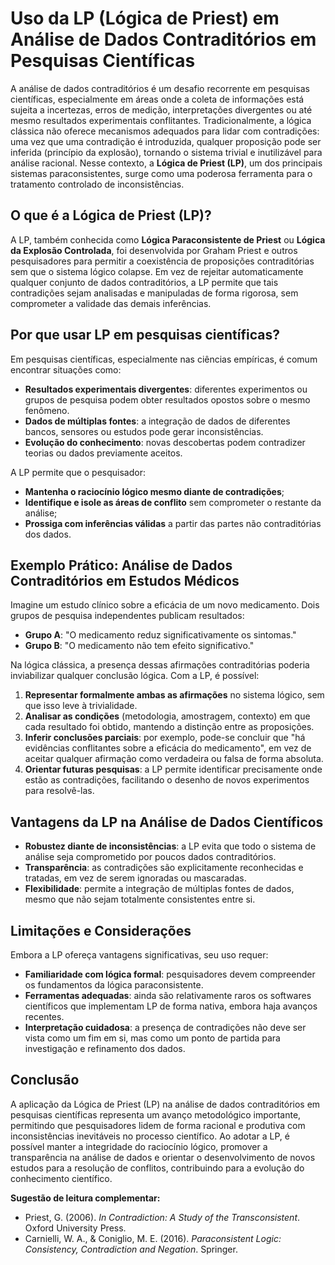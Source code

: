 
# Uso da LP (Lógica de Priest) em Análise de Dados Contraditórios em Pesquisas Científicas

A análise de dados contraditórios é um desafio recorrente em pesquisas científicas, especialmente em áreas onde a coleta de informações está sujeita a incertezas, erros de medição, interpretações divergentes ou até mesmo resultados experimentais conflitantes. Tradicionalmente, a lógica clássica não oferece mecanismos adequados para lidar com contradições: uma vez que uma contradição é introduzida, qualquer proposição pode ser inferida (princípio da explosão), tornando o sistema trivial e inutilizável para análise racional. Nesse contexto, a **Lógica de Priest (LP)**, um dos principais sistemas paraconsistentes, surge como uma poderosa ferramenta para o tratamento controlado de inconsistências.

## O que é a Lógica de Priest (LP)?

A LP, também conhecida como **Lógica Paraconsistente de Priest** ou **Lógica da Explosão Controlada**, foi desenvolvida por Graham Priest e outros pesquisadores para permitir a coexistência de proposições contraditórias sem que o sistema lógico colapse. Em vez de rejeitar automaticamente qualquer conjunto de dados contraditórios, a LP permite que tais contradições sejam analisadas e manipuladas de forma rigorosa, sem comprometer a validade das demais inferências.

## Por que usar LP em pesquisas científicas?

Em pesquisas científicas, especialmente nas ciências empíricas, é comum encontrar situações como:

- **Resultados experimentais divergentes**: diferentes experimentos ou grupos de pesquisa podem obter resultados opostos sobre o mesmo fenômeno.
- **Dados de múltiplas fontes**: a integração de dados de diferentes bancos, sensores ou estudos pode gerar inconsistências.
- **Evolução do conhecimento**: novas descobertas podem contradizer teorias ou dados previamente aceitos.

A LP permite que o pesquisador:

- **Mantenha o raciocínio lógico mesmo diante de contradições**;
- **Identifique e isole as áreas de conflito** sem comprometer o restante da análise;
- **Prossiga com inferências válidas** a partir das partes não contraditórias dos dados.

## Exemplo Prático: Análise de Dados Contraditórios em Estudos Médicos

Imagine um estudo clínico sobre a eficácia de um novo medicamento. Dois grupos de pesquisa independentes publicam resultados:

- **Grupo A**: "O medicamento reduz significativamente os sintomas."
- **Grupo B**: "O medicamento não tem efeito significativo."

Na lógica clássica, a presença dessas afirmações contraditórias poderia inviabilizar qualquer conclusão lógica. Com a LP, é possível:

1. **Representar formalmente ambas as afirmações** no sistema lógico, sem que isso leve à trivialidade.
2. **Analisar as condições** (metodologia, amostragem, contexto) em que cada resultado foi obtido, mantendo a distinção entre as proposições.
3. **Inferir conclusões parciais**: por exemplo, pode-se concluir que "há evidências conflitantes sobre a eficácia do medicamento", em vez de aceitar qualquer afirmação como verdadeira ou falsa de forma absoluta.
4. **Orientar futuras pesquisas**: a LP permite identificar precisamente onde estão as contradições, facilitando o desenho de novos experimentos para resolvê-las.

## Vantagens da LP na Análise de Dados Científicos

- **Robustez diante de inconsistências**: a LP evita que todo o sistema de análise seja comprometido por poucos dados contraditórios.
- **Transparência**: as contradições são explicitamente reconhecidas e tratadas, em vez de serem ignoradas ou mascaradas.
- **Flexibilidade**: permite a integração de múltiplas fontes de dados, mesmo que não sejam totalmente consistentes entre si.

## Limitações e Considerações

Embora a LP ofereça vantagens significativas, seu uso requer:

- **Familiaridade com lógica formal**: pesquisadores devem compreender os fundamentos da lógica paraconsistente.
- **Ferramentas adequadas**: ainda são relativamente raros os softwares científicos que implementam LP de forma nativa, embora haja avanços recentes.
- **Interpretação cuidadosa**: a presença de contradições não deve ser vista como um fim em si, mas como um ponto de partida para investigação e refinamento dos dados.

## Conclusão

A aplicação da Lógica de Priest (LP) na análise de dados contraditórios em pesquisas científicas representa um avanço metodológico importante, permitindo que pesquisadores lidem de forma racional e produtiva com inconsistências inevitáveis no processo científico. Ao adotar a LP, é possível manter a integridade do raciocínio lógico, promover a transparência na análise de dados e orientar o desenvolvimento de novos estudos para a resolução de conflitos, contribuindo para a evolução do conhecimento científico.



**Sugestão de leitura complementar:**
- Priest, G. (2006). *In Contradiction: A Study of the Transconsistent*. Oxford University Press.
- Carnielli, W. A., & Coniglio, M. E. (2016). *Paraconsistent Logic: Consistency, Contradiction and Negation*. Springer.

